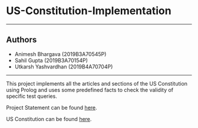 # US-Constitution-Implementation
---
## Authors
- Animesh Bhargava (2019B3A70545P)
- Sahil Gupta (2019B3A70154P)
- Utkarsh Yashvardhan (2019B4A70704P)
---

This project implements all the articles and sections of the US Constitution using Prolog and uses some predefined facts to check the validity of specific test queries.

Project Statement can be found [here](https://drive.google.com/file/d/1V0lgwOKwtC3rcIEoZY3aoNiV2kagL32J/view?usp=sharing).

US Constitution can be found [here](https://drive.google.com/file/d/1FFPy3DJGp13sC-8fowoECmDyUCsFqTbs/view?usp=sharing).
